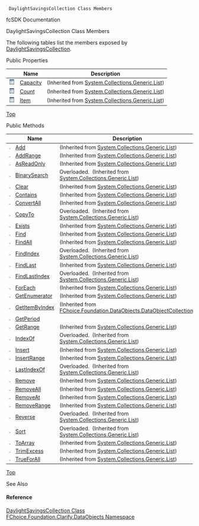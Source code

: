 ﻿     DaylightSavingsCollection Class Members                                                   

fcSDK Documentation

DaylightSavingsCollection Class Members

The following tables list the members exposed by [DaylightSavingsCollection](fcSDK~FChoice.Foundation.Clarify.DataObjects.DaylightSavingsCollection.md).

Public Properties

|   | Name | Description |
| --- | --- | --- |
| ![Public Property](dotnetimages/publicProperty.png) | [Capacity](#) | (Inherited from [System.Collections.Generic.List<DaylightSavingsPeriod>](#)) |
| ![Public Property](dotnetimages/publicProperty.png) | [Count](#) | (Inherited from [System.Collections.Generic.List<DaylightSavingsPeriod>](#)) |
| ![Public Property](dotnetimages/publicProperty.png) | [Item](#) | (Inherited from [System.Collections.Generic.List<DaylightSavingsPeriod>](#)) |

[Top](#top)

Public Methods

|   | Name | Description |
| --- | --- | --- |
| ![Public Method](dotnetimages/publicMethod.png) | [Add](#) | (Inherited from [System.Collections.Generic.List<DaylightSavingsPeriod>](#)) |
| ![Public Method](dotnetimages/publicMethod.png) | [AddRange](#) | (Inherited from [System.Collections.Generic.List<DaylightSavingsPeriod>](#)) |
| ![Public Method](dotnetimages/publicMethod.png) | [AsReadOnly](#) | (Inherited from [System.Collections.Generic.List<DaylightSavingsPeriod>](#)) |
| ![Public Method](dotnetimages/publicMethod.png) | [BinarySearch](#) | Overloaded.  (Inherited from [System.Collections.Generic.List<DaylightSavingsPeriod>](#)) |
| ![Public Method](dotnetimages/publicMethod.png) | [Clear](#) | (Inherited from [System.Collections.Generic.List<DaylightSavingsPeriod>](#)) |
| ![Public Method](dotnetimages/publicMethod.png) | [Contains](#) | (Inherited from [System.Collections.Generic.List<DaylightSavingsPeriod>](#)) |
| ![Public Method](dotnetimages/publicMethod.png) | [ConvertAll](#) | (Inherited from [System.Collections.Generic.List<DaylightSavingsPeriod>](#)) |
| ![Public Method](dotnetimages/publicMethod.png) | [CopyTo](#) | Overloaded.  (Inherited from [System.Collections.Generic.List<DaylightSavingsPeriod>](#)) |
| ![Public Method](dotnetimages/publicMethod.png) | [Exists](#) | (Inherited from [System.Collections.Generic.List<DaylightSavingsPeriod>](#)) |
| ![Public Method](dotnetimages/publicMethod.png) | [Find](#) | (Inherited from [System.Collections.Generic.List<DaylightSavingsPeriod>](#)) |
| ![Public Method](dotnetimages/publicMethod.png) | [FindAll](#) | (Inherited from [System.Collections.Generic.List<DaylightSavingsPeriod>](#)) |
| ![Public Method](dotnetimages/publicMethod.png) | [FindIndex](#) | Overloaded.  (Inherited from [System.Collections.Generic.List<DaylightSavingsPeriod>](#)) |
| ![Public Method](dotnetimages/publicMethod.png) | [FindLast](#) | (Inherited from [System.Collections.Generic.List<DaylightSavingsPeriod>](#)) |
| ![Public Method](dotnetimages/publicMethod.png) | [FindLastIndex](#) | Overloaded.  (Inherited from [System.Collections.Generic.List<DaylightSavingsPeriod>](#)) |
| ![Public Method](dotnetimages/publicMethod.png) | [ForEach](#) | (Inherited from [System.Collections.Generic.List<DaylightSavingsPeriod>](#)) |
| ![Public Method](dotnetimages/publicMethod.png) | [GetEnumerator](#) | (Inherited from [System.Collections.Generic.List<DaylightSavingsPeriod>](#)) |
| ![Public Method](dotnetimages/publicMethod.png) | [GetItemByIndex](fcSDK~FChoice.Foundation.DataObjects.DataObjectCollection`1~GetItemByIndex.md) | (Inherited from [FChoice.Foundation.DataObjects.DataObjectCollection<DaylightSavingsPeriod>](fcSDK~FChoice.Foundation.DataObjects.DataObjectCollection`1.md)) |
| ![Public Method](dotnetimages/publicMethod.png) | [GetPeriod](fcSDK~FChoice.Foundation.Clarify.DataObjects.DaylightSavingsCollection~GetPeriod.md) |   |
| ![Public Method](dotnetimages/publicMethod.png) | [GetRange](#) | (Inherited from [System.Collections.Generic.List<DaylightSavingsPeriod>](#)) |
| ![Public Method](dotnetimages/publicMethod.png) | [IndexOf](#) | Overloaded.  (Inherited from [System.Collections.Generic.List<DaylightSavingsPeriod>](#)) |
| ![Public Method](dotnetimages/publicMethod.png) | [Insert](#) | (Inherited from [System.Collections.Generic.List<DaylightSavingsPeriod>](#)) |
| ![Public Method](dotnetimages/publicMethod.png) | [InsertRange](#) | (Inherited from [System.Collections.Generic.List<DaylightSavingsPeriod>](#)) |
| ![Public Method](dotnetimages/publicMethod.png) | [LastIndexOf](#) | Overloaded.  (Inherited from [System.Collections.Generic.List<DaylightSavingsPeriod>](#)) |
| ![Public Method](dotnetimages/publicMethod.png) | [Remove](#) | (Inherited from [System.Collections.Generic.List<DaylightSavingsPeriod>](#)) |
| ![Public Method](dotnetimages/publicMethod.png) | [RemoveAll](#) | (Inherited from [System.Collections.Generic.List<DaylightSavingsPeriod>](#)) |
| ![Public Method](dotnetimages/publicMethod.png) | [RemoveAt](#) | (Inherited from [System.Collections.Generic.List<DaylightSavingsPeriod>](#)) |
| ![Public Method](dotnetimages/publicMethod.png) | [RemoveRange](#) | (Inherited from [System.Collections.Generic.List<DaylightSavingsPeriod>](#)) |
| ![Public Method](dotnetimages/publicMethod.png) | [Reverse](#) | Overloaded.  (Inherited from [System.Collections.Generic.List<DaylightSavingsPeriod>](#)) |
| ![Public Method](dotnetimages/publicMethod.png) | [Sort](#) | Overloaded.  (Inherited from [System.Collections.Generic.List<DaylightSavingsPeriod>](#)) |
| ![Public Method](dotnetimages/publicMethod.png) | [ToArray](#) | (Inherited from [System.Collections.Generic.List<DaylightSavingsPeriod>](#)) |
| ![Public Method](dotnetimages/publicMethod.png) | [TrimExcess](#) | (Inherited from [System.Collections.Generic.List<DaylightSavingsPeriod>](#)) |
| ![Public Method](dotnetimages/publicMethod.png) | [TrueForAll](#) | (Inherited from [System.Collections.Generic.List<DaylightSavingsPeriod>](#)) |

[Top](#top)

See Also

#### Reference

[DaylightSavingsCollection Class](fcSDK~FChoice.Foundation.Clarify.DataObjects.DaylightSavingsCollection.md)  
[FChoice.Foundation.Clarify.DataObjects Namespace](fcSDK~FChoice.Foundation.Clarify.DataObjects_namespace.md)